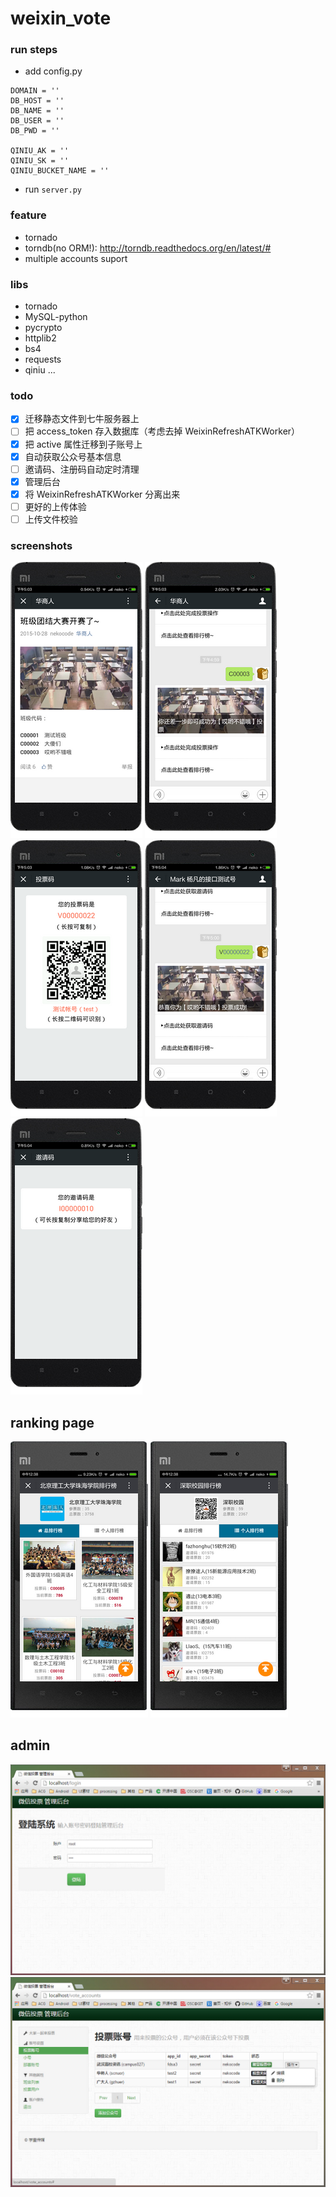 # weixin_vote

### run steps
- add config.py
```
DOMAIN = ''
DB_HOST = ''
DB_NAME = ''
DB_USER = ''
DB_PWD = ''

QINIU_AK = ''
QINIU_SK = ''
QINIU_BUCKET_NAME = ''
```
- run `server.py`

### feature
- tornado
- torndb(no ORM!): http://torndb.readthedocs.org/en/latest/#
- multiple accounts suport

### libs
- tornado
- MySQL-python
- pycrypto
- httplib2
- bs4
- requests
- qiniu
...

### todo
- [x] 迁移静态文件到七牛服务器上
- [ ] 把 access_token 存入数据库（考虑去掉 WeixinRefreshATKWorker）
- [x] 把 active 属性迁移到子账号上
- [x] 自动获取公众号基本信息
- [ ] 邀请码、注册码自动定时清理
- [x] 管理后台
- [x] 将 WeixinRefreshATKWorker 分离出来
- [ ] 更好的上传体验
- [ ] 上传文件校验

### screenshots

![](art/1.png "")
![](art/2.png "")
![](art/3.png "")
![](art/4.png "")
![](art/5.png "")


## ranking page
![](art/ranking_1.png "")
![](art/ranking_2.png "")


## admin
![](art/admin_1.jpg "")
![](art/admin_2.jpg "")
